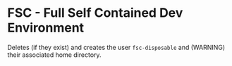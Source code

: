 # FSC - Full Self Contained Dev Environment

Deletes (if they exist) and creates the user `fsc-disposable` and (WARNING) their associated home directory.
